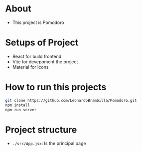 # About 
- This project is Pomodoro

# Setups of Project
- React for build frontend
- Vite for devepoment the project
- Material for Icons

# How to run this projects
```sh
git clone https://github.com/LeonardoBrambilla/Pomodoro.git
npm install
npm run server
```

# Project structure
- `./src/App.jsx`: Is the principal page
